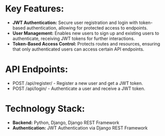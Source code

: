 # Key Features:
  - **JWT Authentication:** Secure user registration and login with token-based authentication, allowing for protected access to endpoints.
  - **User Management:** Enables new users to sign up and existing users to authenticate, receiving JWT tokens for further interactions.
  - **Token-Based Access Control:** Protects routes and resources, ensuring that only authenticated users can access certain API endpoints.

# API Endpoints:
  -  POST /api/register/ - Register a new user and get a JWT token.
  -  POST /api/login/ - Authenticate a user and receive a JWT token.

# Technology Stack:
  -  **Backend:** Python, Django, Django REST Framework
  -  **Authentication:** JWT Authentication via Django REST Framework

